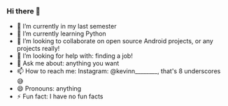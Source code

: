### Hi there 👋


<ul>
<li>🔭 I’m currently in my last semester</li>
<li> 🌱 I’m currently learning Python</li>
<li> 👯 I’m looking to collaborate on open source Android projects, or any projects really!</li>
<li> 🤔 I’m looking for help with: finding a job!</li>
<li> 💬 Ask me about: anything you want</li>
<li> 📫 How to reach me: Instagram: @kevinn________, that's 8 underscores 😅 </li>
<li> 😄 Pronouns: anything</li>
<li> ⚡ Fun fact: I have no fun facts</li>
</ul>



<!--
**kvnlpz/kvnlpz** is a ✨ _special_ ✨ repository because its `README.md` (this file) appears on your GitHub profile.

Here are some ideas to get you started:

- 🔭 I’m currently working on an Android app
- 🌱 I’m currently learning JavaScript, Python
- 👯 I’m looking to collaborate on open source Android projects!
- 🤔 I’m looking for help with my own Android App
- 💬 Ask me about: anything you want
- 📫 How to reach me: twitter: @kevinn________
- 😄 Pronouns: anything
- ⚡ Fun fact: I have no fun facts
-->
